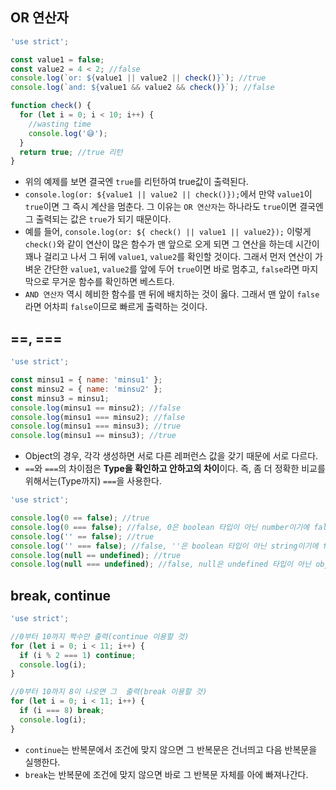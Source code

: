 ## OR 연산자

```javascript
'use strict';

const value1 = false;
const value2 = 4 < 2; //false
console.log(`or: ${value1 || value2 || check()}`); //true
console.log(`and: ${value1 && value2 && check()}`); //false

function check() {
  for (let i = 0; i < 10; i++) {
  	//wasting time
    console.log('😅');
  }
  return true; //true 리턴
}
```

- 위의 예제를 보면 결국엔 `true`를 리턴하여 true값이 출력된다.
- `console.log(or: ${value1 || value2 || check()});`에서 만약 `value1`이 `true`이면 그 즉시 계산을 멈춘다. 그 이유는 `OR 연산자`는 하나라도 `true`이면 결국엔 그 출력되는 값은 `true`가 되기 때문이다.
- 예를 들어, `console.log(or: ${ check() || value1 || value2});` 이렇게 `check()`와 같이 연산이 많은 함수가 맨 앞으로 오게 되면 그 연산을 하는데 시간이 꽤나 걸리고 나서 그 뒤에 `value1`, `value2`를 확인할 것이다. 그래서 먼저 연산이 가벼운 간단한 `value1`, `value2`를 앞에 두어 `true`이면 바로 멈추고, `false`라면 마지막으로 무거운 함수를 확인하면 베스트다.
- `AND 연산자` 역시 헤비한 함수를 맨 뒤에 배치하는 것이 옳다. 그래서 맨 앞이 `false`라면 어차피 `false`이므로 빠르게 출력하는 것이다.

## ==, ===

```javascript
'use strict';

const minsu1 = { name: 'minsu1' };
const minsu2 = { name: 'minsu2' };
const minsu3 = minsu1;
console.log(minsu1 == minsu2); //false
console.log(minsu1 === minsu2); //false
console.log(minsu1 === minsu3); //true
console.log(minsu1 == minsu3); //true
```

- Object의 경우, 각각 생성하면 서로 다른 레퍼런스 값을 갖기 때문에 서로 다르다.
- `==`와 `===`의 차이점은 **Type을 확인하고 안하고의 차이**이다. 즉, 좀 더 정확한 비교를 위해서는(Type까지) `===`을 사용한다.


```javascript
'use strict';

console.log(0 == false); //true
console.log(0 === false); //false, 0은 boolean 타입이 아닌 number이기에 false이다.
console.log('' == false); //true
console.log('' === false); //false, ''은 boolean 타입이 아닌 string이기에 false이다.
console.log(null == undefined); //true
console.log(null === undefined); //false, null은 undefined 타입이 아닌 object이기에 false이다.
```

## break, continue

```javascript
'use strict';

//0부터 10까지 짝수만 출력(continue 이용할 것)
for (let i = 0; i < 11; i++) {
  if (i % 2 === 1) continue;
  console.log(i);
}

//0부터 10까지 8이 나오면 그  출력(break 이용할 것)
for (let i = 0; i < 11; i++) {
  if (i === 8) break;
  console.log(i);
}
```

- `continue`는 반복문에서 조건에 맞지 않으면 그 반복문은 건너띄고 다음 반복문을 실행한다.
- `break`는 반복문에 조건에 맞지 않으면 바로 그 반복문 자체를 아에 빠져나간다.
